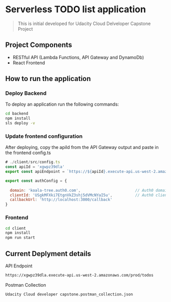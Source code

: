 # Serverless TODO list application

> This is initial developed for Udacity Cloud Delveloper Capstone Project

## Project Components

- RESTful API (Lambda Functions, API Gateway and DynamoDb)
- React Frontend

## How to run the application

### Deploy Backend

To deploy an application run the following commands:

```bash
cd backend
npm install
sls deploy -v
````

### Update frontend configuration

After deploying, copy the apiId from the API Gateway output and paste in the frontend config.ts

```js
# ./client/src/config.ts
const apiId = 'xgwpz39dla'
export const apiEndpoint = `https://${apiId}.execute-api.us-west-2.amazonaws.com/prod`

export const authConfig = {
  
  domain: 'koala-tree.auth0.com',                        // Auth0 domain
  clientId: 'USgkMFXki7EtgnVkZ3shj5dVMcNYaI5u',          // Auth0 client id
  callbackUrl: 'http://localhost:3000/callback'
}

```

### Frontend

```bash
cd client
npm install
npm run start
```

## Current Deplyment details

API Endpoint

```bash
https://xgwpz39dla.execute-api.us-west-2.amazonaws.com/prod/todos
```

Postman Collection

```
Udacity Cloud developer capstone.postman_collection.json
```